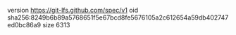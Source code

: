 version https://git-lfs.github.com/spec/v1
oid sha256:8249b6b89a5768651f5e67bcd8fe5676105a2c612654a59db402747ed0bc86a9
size 6313
